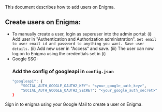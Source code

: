 This document describes how to add users on Enigma.

## Create users on Enigma:
- To manually create a user, login as superuser into the admin portal:
    (i) Add user in "Authentication and Authorization administration".
        ``` Set email to user email id and password to anything you want. Save user details. ```
    (ii) Add new user in "Access" and save.
    (iii) The user can now log on to Enigma using the credentials set in (i)
- Google SSO:
    ### Add the config of googleapi in `config.json`
    ```bash
    "googleapi": {
        "SOCIAL_AUTH_GOOGLE_OAUTH2_KEY": "<your_google_auth_key>",
        "SOCIAL_AUTH_GOOGLE_OAUTH2_SECRET": "<your_google_auth_secret>"
    }
    ```
Sign in to enigma using your Google Mail to create a user on Enigma.
